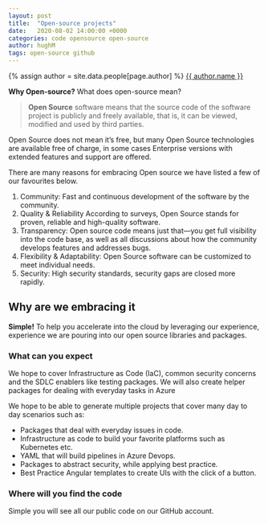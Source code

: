 ```yaml
---
layout: post
title:  "Open-source projects"
date:   2020-08-02 14:00:00 +0000
categories: code opensource open-source
author: hughM
tags: open-source github
---
```

{% assign author = site.data.people[page.author] %}
<a rel="author"
  href="https://github.com/{{ author.github }}"
  title="{{ author.name }}"><span class="fa fa-github">
    {{ author.name }}
    </span>
</a>

__Why Open-source?__ What does open-source mean?

> **Open Source** software means that the source code of the software project is publicly and freely available, that is, it can be viewed, modified and used by third parties.

Open Source does not mean it’s free, but many Open Source technologies are available free of charge, in some cases Enterprise versions with extended features and support are offered.

There are many reasons for embracing Open source we have listed a few of our favourites below.

1. Community: Fast and continuous development of the software by the community.
2. Quality & Reliability According to surveys, Open Source stands for proven, reliable and high-quality software.
3. Transparency: Open source code means just that—you get full visibility into the code base, as well as all discussions about how the community develops features and addresses bugs.
4. Flexibility & Adaptability: Open Source software can be customized to meet individual needs.
5. Security: High security standards, security gaps are closed more rapidly.

## Why are we embracing it

**Simple!** To help you accelerate into the cloud by leveraging our experience, experience we are pouring into our open source libraries and packages.

### What can you expect

We hope to cover Infrastructure as Code (IaC), common security concerns and the SDLC enablers like testing packages. We will also create helper packages for dealing with everyday tasks in Azure

We hope to be able to generate multiple projects that cover many day to day scenarios such as:

- Packages that deal with everyday issues in code.
- Infrastructure as code to build your favorite platforms such as Kubernetes etc.
- YAML that will build pipelines in Azure Devops.
- Packages to abstract security, while applying best practice.
- Best Practice Angular templates to create UIs with the click of a button.

### Where will you find the code

Simple you will see all our public code on our GitHub account. 